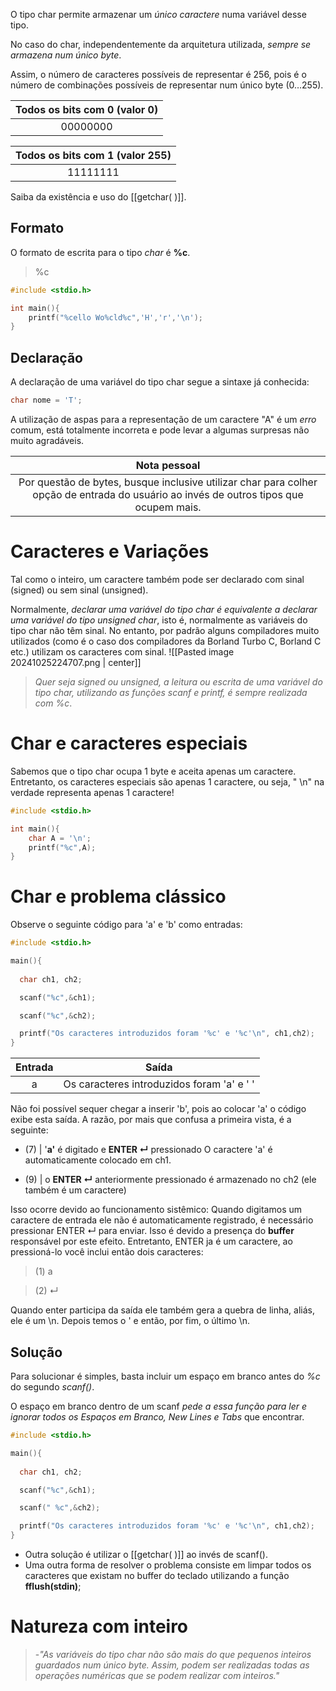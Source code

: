 O tipo char permite armazenar um *único caractere* numa variável desse tipo.

No caso do char, independentemente da arquitetura utilizada, *sempre se armazena num único byte*.

Assim, o número de caracteres possíveis de representar é 256, pois é o número de combinações possíveis de representar num único byte (0…255).

<table> 

<thead> 
<tr> 
<th><center>Todos os bits com 0 (valor 0)</center></th> 
</tr> 
</thead>


<tbody> 
<tr> 
<td><center>00000000</center></td> 
</tr>
</tbody> 

</table>

<table> 

<thead> 
<tr> 
<th><center>Todos os bits com 1 (valor 255)</center></th> 
</tr> 
</thead>


<tbody> 
<tr> 
<td><center>11111111</center></td> 
</tr>
</tbody> 

</table>

Saiba da existência e uso do [[getchar( )]].
## Formato
O formato de escrita para o tipo *char* é **%c**.
> %c

```C
#include <stdio.h>

int main(){
    printf("%cello Wo%cld%c",'H','r','\n');
}
```
## Declaração
A declaração de uma variável do tipo char segue a sintaxe já conhecida:
```C
char nome = 'T'; 
```

A utilização de aspas para a representação de um caractere "A" é um *erro* comum, está totalmente incorreta e pode levar a algumas surpresas não muito agradáveis.

<table> 

<thead> 
<tr> 
<th><center>Nota pessoal</center></th> 
</tr> 
</thead>


<tbody> 
<tr> 
<td><center>Por questão de bytes, busque inclusive utilizar char para colher opção de entrada do usuário ao invés de outros tipos que ocupem mais.</center></td> 
</tr>
</tbody> 

</table>

# Caracteres e Variações
Tal como o inteiro, um caractere também pode ser declarado com sinal (signed) ou sem sinal (unsigned).

Normalmente, *declarar uma variável do tipo char é equivalente a declarar uma variável do tipo unsigned char*, isto é, normalmente as variáveis do tipo char não têm sinal. No entanto, por padrão alguns compiladores muito utilizados (como é o caso dos compiladores da Borland Turbo C, Borland C etc.) utilizam os caracteres com sinal.
![[Pasted image 20241025224707.png | center]]

> _Quer seja signed ou unsigned, a leitura ou escrita de uma variável do tipo char, utilizando as funções scanf e printf, é sempre realizada com %c_.
# Char e caracteres especiais
Sabemos que o tipo char ocupa 1 byte e aceita apenas um caractere. Entretanto, os caracteres especiais são apenas 1 caractere, ou seja, " \\n" na verdade representa apenas 1 caractere!
```C
#include <stdio.h>

int main(){
    char A = '\n';
    printf("%c",A);
}
```

# Char e problema clássico
Observe o seguinte código para 'a' e 'b' como entradas:
```C
#include <stdio.h>

main(){ 
  
  char ch1, ch2;

  scanf("%c",&ch1);

  scanf("%c",&ch2);

  printf("Os caracteres introduzidos foram '%c' e '%c'\n", ch1,ch2);
}
```

<table> 

<thead> 
<tr> 
<th><center>Entrada</center></th> 
<th><center>Saída</center></th> 
</tr> 
</thead>


<tbody> 
<tr> 
<td><center>a</center></td> 
<td>Os caracteres introduzidos foram 'a' e '
'</td> 
</tr>
</tbody> 

</table>

Não foi possível sequer chegar a inserir 'b', pois ao colocar 'a' o código exibe esta saída.
A razão, por mais que confusa a primeira vista, é a seguinte:

- (7) | '**a'** é digitado e **ENTER ↵** pressionado
O caractere 'a' é automaticamente colocado em ch1.

- (9) | o **ENTER ↵** anteriormente pressionado é armazenado no ch2 (ele também é um caractere)

Isso ocorre devido ao funcionamento sistêmico: 
Quando digitamos um caractere de entrada ele não é automaticamente registrado, é necessário pressionar ENTER ↵ para enviar. Isso é devido a presença do **buffer** responsável por este efeito.
Entretanto, ENTER ja é um caractere, ao pressioná-lo você inclui então dois caracteres:

>(1)  a

>(2) ↵

Quando enter participa da saída ele também gera a quebra de linha, aliás, ele é um \\n. 
Depois temos o ' e então, por fim, o último \\n.

## Solução
Para solucionar é simples, basta incluir um espaço em branco antes do _%c_ do segundo _scanf()_.

O espaço em branco dentro de um scanf *pede a essa função para ler e ignorar todos os Espaços em Branco, New Lines e Tabs* que encontrar.

```c
#include <stdio.h>

main(){ 
  
  char ch1, ch2;

  scanf("%c",&ch1);

  scanf(" %c",&ch2);

  printf("Os caracteres introduzidos foram '%c' e '%c'\n", ch1,ch2);
}
```

- Outra solução é utilizar o [[getchar( )]] ao invés de scanf().
- Uma outra forma de resolver o problema consiste em limpar todos os caracteres que existam no buffer do teclado utilizando a função **fflush(stdin)**;

# Natureza com inteiro

> -_"As variáveis do tipo char não são mais do que pequenos inteiros guardados num único byte. Assim, podem ser realizadas todas as operações numéricas que se podem realizar com inteiros."_


